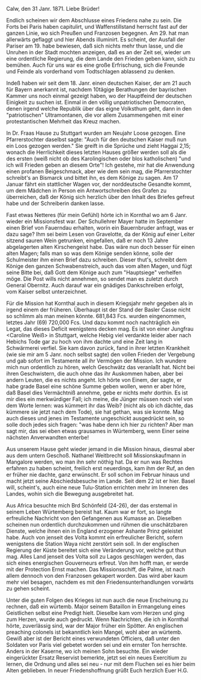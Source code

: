 Calw, den 31 Janr. 1871.
Liebe Brüder!

Endlich scheinen wir dem Abschlusse eines Friedens nahe zu sein. Die Forts bei Paris haben capitulirt, und Waffenstillstand herrscht fast auf der ganzen Linie, wo sich Preußen und Franzosen begegnen. Am 29. hat man allerwärts geflaggt und hier Abends illuminirt. Es scheint, der Ausfall der Pariser am 19. habe bewiesen, daß sich nichts mehr thun lasse, und die Unruhen in der Stadt mochten anzeigen, daß es an der Zeit sei, wieder um eine ordentliche Regierung, die dem Lande den Frieden geben kann, sich zu bemühen. Auch für uns war es eine große Erfrischung, sich die Freunde und Feinde als vorderhand vom Todtschlagen ablassend zu denken.

Indeß haben wir seit dem 18. Janr. einen deutschen Kaiser, der am 21 auch für Bayern anerkannt ist, nachdem 10tägige Berathungen der bayrischen Kammer uns noch einmal gezeigt haben, wo der Hauptfeind der deutschen Einigkeit zu suchen ist. Einmal in den völlig unpatriotischen Democraten, denen irgend welche Republik über das eigne Volksthum geht, dann in den "patriotischen" Ultramontanen, die vor allem Zusammengehen mit einer protestantischen Mehrheit das Kreuz machen.

In Dr. Fraas Hause zu Stuttgart wurden am Neujahr Loose gezogen. Eine Pfarrerstochter daselbst sagte: "Auch für den deutschen Kaiser muß nun ein Loos gezogen werden." Sie greift in die Sprüche und zieht Haggai 2,15; wonach die Herrlichkeit dieses letzten Hauses größer werden soll als die des ersten (weiß nicht ob des Karolingischen oder blos katholischen) "und ich will Frieden geben an diesem Orte"! Ich gestehe, mir hat die Anwendung einen profanen Beigeschmack, aber wie dem sein mag, die Pfarrerstochter schreibt's an Bismarck und bittet ihn, es dem Könige zu sagen. Am 17 Januar fährt ein stattlicher Wagen vor, der norddeutsche Gesandte kommt, um dem Mädchen in Person ein Antwortschreiben des Grafen zu überreichen, daß der König sich herzlich über den Inhalt des Briefes gefreut habe und der Schreiberin danken lasse.

Fast etwas Netteres (für mein Gefühl) hörte ich in Kornthal wo am 6 Janr. wieder ein Missionsfest war. Der Schullehrer Mayer hatte im September einen Brief von Fauerndau erhalten, worin ein Bauernbruder <Muller> anfragt, was er dazu sage? Ihm sei beim Lesen von Gravelotte, da der König auf einer Leiter sitzend sauren Wein getrunken, eingefallen, daß er noch 13 Jahre abgelagerten alten Kirschengeist habe. Das wäre nun doch besser für einen alten Magen; falls man so was dem Könige senden könne, solle der Schulmeister ihm einen Brief dazu schreiben. Dieser thut's, schreibt dem Könige den ganzen Schwabenstreich, auch das vom alten Magen, und fügt seine Bitte bei, daß Gott dem Könige auch zum "Hauptsiege" verhelfen möge. Die Post wills nicht annehmen, so sendet man es zuletzt durch General Obernitz. Auch darauf war ein gnädiges Dankschreiben erfolgt, vom Kaiser selbst unterzeichnet.

Für die Mission hat Kornthal auch in diesem Kriegsjahr mehr gegeben als in irgend einem der früheren. Überhaupt ist der Stand der Basler Casse nicht so schlimm als man meinen könnte. 681,843 Fcs. wurden eingenommen, letztes Jahr (69) 720,000 Fcs. Und dazu kommt noch nachträglich ein Legat, das dieses Deficit wenigstens decken mag. Es ist von einer Jungfrau <Caroline Weiß> in Stuttgart, welche Hebig viel verdankte leider aber nach Hebichs Tode gar zu hoch von ihm dachte und eine Zeit lang in Schwärmerei verfiel. Sie kam davon zurück, fand in ihrer letzten Krankheit (wie sie mir am 5 Janr. noch selbst sagte) den vollen Frieden der Vergebung und gab sofort im Testamente all ihr Vermögen der Mission. Ich wundere mich nun ordentlich zu hören, welch Geschwätz das veranlaßt hat. Nicht bei ihren Geschwistern, die auch ohne das ihr Auskommen haben, aber bei andern Leuten, die es nichts angeht. Ich hörte von Einem, der sagte, er habe grade Basel eine schöne Summe geben wollen, wenn er aber höre, daß Basel dies Vermächtniß annehme, gebe er nichts mehr dorthin. Es ist mir dies ein merkwürdiger Fall; ich meine, die Jünger müssen noch viel von dem Worte lernen: was kümmert ihr das Weib? (nicht als ob ich dächte, das kümmere sie jetzt nach dem Tode), sie hat gethan, was sie konnte. Mag auch dieses und jenes im Testamente ungeschickt ausgedrückt sein, so solle doch jedes sich fragen: "was habe denn ich hier zu richten? Aber man sagt mir, das sei eben etwas grausames in Würtemberg, wenn Einer seine nächsten Anverwandten enterbe!

Aus unserem Hause geht wieder jemand in die Mission hinaus, diesmal aber aus dem untern Geschoß. Nathanel Weitbrecht soll Missionskaufmann in Mangalore werden, wo man ihn sehr nöthig hat. Da er nun was Rechtes erfahren zu haben scheint, freilich erst neuerdings, kam ihm der Ruf, an den er früher nie dachte, ganz erwünscht. Er soll schon im Februar hinaus und macht jetzt seine Abschiedsbesuche im Lande. Seit dem 22 ist er hier. Basel will, scheint's, auch eine neue Tulu-Station errichten mehr im Inneren des Landes, wohin sich die Bewegung ausgebreitet hat.

Aus Africa besuchte mich Brd Schönfeld (24-26), der das erstemal in seinem Leben Würtemberg bereist hat. Kaum war er fort, so langte erfreuliche Nachricht von den Gefangenen aus Kumasse an. Dieselben scheinen nun ordentlich durchzukommen und rühmen die unschätzbaren Dienste, welche ihnen ein in England erzogener Ashante Prinz geleistet habe. Auch von jenseit des Volta kommt ein erfreulicher Bericht, sofern wenigstens die Station Waya nicht zerstört sein soll. In der englischen Regierung der Küste bereitet sich eine Veränderung vor, welche gut thun mag. Alles Land jenseit des Volta soll zu Lagos geschlagen werden, das sich eines energischen Gouverneurs erfreut. Von ihm hofft man, er werde mit der Protection Ernst machen. 
Das Missionsschiff, die Palme, ist nach allem dennoch von den Franzosen gekapert worden. Das wird aber kaum mehr viel besagen, nachdem es mit den Friedensunterhandlungen vorwärts zu gehen scheint.

Unter die guten Folgen des Krieges ist nun auch die neue Erscheinung zu rechnen, daß ein würtemb. Major seinem Bataillon in Ermangelung eines Geistlichen selbst eine Predigt hielt. Dieselbe kam vom Herzen und ging zum Herzen, wurde auch gedruckt. Wenn Nachrichten, die ich in Kornthal hörte, zuverlässig sind, war der Major früher ein Spötter. An englischen preaching colonels ist bekanntlich kein Mangel, wohl aber an würtemb. Gewiß aber ist der Bericht eines verwundeten Officiers, daß unter den Soldaten vor Paris viel gebetet worden sei und ein ernster Ton herrschte. Anders in der Kaserne, wo ich meinen Sohn besuchte. Ein wieder eingerückter Ersatz Reservist bemerkte, jetzt sei ein neues Exercitium zu lernen, die Ordnung und alles sei neu - nur mit dem Fluchen sei es hier beim Alten geblieben. 
In neuer Friedenshoffnung grüßt Euch herzlich
 Euer H.G.
